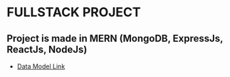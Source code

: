 # FULLSTACK PROJECT

## Project is made in MERN (MongoDB, ExpressJs, ReactJs, NodeJs)

- [Data Model Link](https://app.eraser.io/workspace/9exBufOctrAnGckeH7bd)
